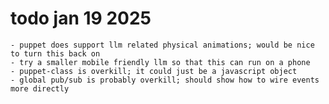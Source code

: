 # todo jan 19 2025

	- puppet does support llm related physical animations; would be nice to turn this back on
	- try a smaller mobile friendly llm so that this can run on a phone
	- puppet-class is overkill; it could just be a javascript object
	- global pub/sub is probably overkill; should show how to wire events more directly
 
